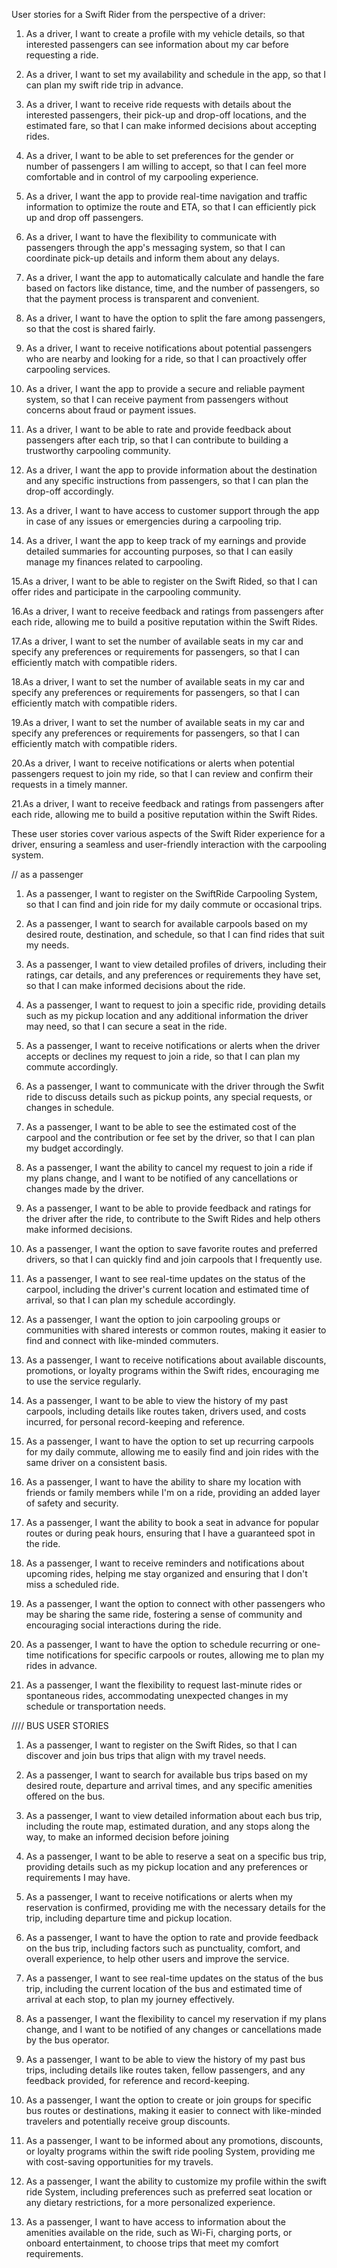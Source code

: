 User stories for a Swift Rider from the perspective of a driver:

1. As a driver, I want to create a profile with my vehicle details, so that interested passengers can see information about my car before requesting a ride.

2. As a driver, I want to set my availability and schedule in the app, so that I can plan my swift ride trip in advance.

3. As a driver, I want to receive ride requests with details about the interested passengers, their pick-up and drop-off locations, and the estimated fare, so that I can make informed decisions about accepting rides.

4. As a driver, I want to be able to set preferences for the gender or number of passengers I am willing to accept, so that I can feel more comfortable and in control of my carpooling experience.

5. As a driver, I want the app to provide real-time navigation and traffic information to optimize the route and ETA, so that I can efficiently pick up and drop off passengers.

6. As a driver, I want to have the flexibility to communicate with passengers through the app's messaging system, so that I can coordinate pick-up details and inform them about any delays.

7. As a driver, I want the app to automatically calculate and handle the fare based on factors like distance, time, and the number of passengers, so that the payment process is transparent and convenient.

8. As a driver, I want to have the option to split the fare among passengers, so that the cost is shared fairly.

9. As a driver, I want to receive notifications about potential passengers who are nearby and looking for a ride, so that I can proactively offer carpooling services.

10. As a driver, I want the app to provide a secure and reliable payment system, so that I can receive payment from passengers without concerns about fraud or payment issues.

11. As a driver, I want to be able to rate and provide feedback about passengers after each trip, so that I can contribute to building a trustworthy carpooling community.

12. As a driver, I want the app to provide information about the destination and any specific instructions from passengers, so that I can plan the drop-off accordingly.

13. As a driver, I want to have access to customer support through the app in case of any issues or emergencies during a carpooling trip.

14. As a driver, I want the app to keep track of my earnings and provide detailed summaries for accounting purposes, so that I can easily manage my finances related to carpooling.

15.As a driver, I want to be able to register on the Swift Rided, so that I can offer rides and participate in the carpooling community.

16.As a driver, I want to receive feedback and ratings from passengers after each ride, allowing me to build a positive reputation within the Swift Rides.

17.As a driver, I want to set the number of available seats in my car and specify any preferences or requirements for passengers, so that I can efficiently match with compatible riders.

18.As a driver, I want to set the number of available seats in my car and specify any preferences or requirements for passengers, so that I can efficiently match with compatible riders.

19.As a driver, I want to set the number of available seats in my car and specify any preferences or requirements for passengers, so that I can efficiently match with compatible riders.

20.As a driver, I want to receive notifications or alerts when potential passengers request to join my ride, so that I can review and confirm their requests in a timely manner.

21.As a driver, I want to receive feedback and ratings from passengers after each ride, allowing me to build a positive reputation within the Swift Rides.


These user stories cover various aspects of the Swift Rider experience for a driver, ensuring a seamless and user-friendly interaction with the carpooling system.

// as a passenger


1. As a passenger, I want to register on the SwiftRide Carpooling System, so that I can find and join ride for my daily commute or occasional trips.

2. As a passenger, I want to search for available carpools based on my desired route, destination, and schedule, so that I can find rides that suit my needs.

3. As a passenger, I want to view detailed profiles of drivers, including their ratings, car details, and any preferences or requirements they have set, so that I can make informed decisions about the ride.

4. As a passenger, I want to request to join a specific ride, providing details such as my pickup location and any additional information the driver may need, so that I can secure a seat in the ride.

5. As a passenger, I want to receive notifications or alerts when the driver accepts or declines my request to join a ride, so that I can plan my commute accordingly.

6. As a passenger, I want to communicate with the driver through the Swfit ride to discuss details such as pickup points, any special requests, or changes in schedule.

7. As a passenger, I want to be able to see the estimated cost of the carpool and the contribution or fee set by the driver, so that I can plan my budget accordingly.

8. As a passenger, I want the ability to cancel my request to join a ride if my plans change, and I want to be notified of any cancellations or changes made by the driver.

9. As a passenger, I want to be able to provide feedback and ratings for the driver after the ride, to contribute to the Swift Rides and help others make informed decisions.

10. As a passenger, I want the option to save favorite routes and preferred drivers, so that I can quickly find and join carpools that I frequently use.

11. As a passenger, I want to see real-time updates on the status of the carpool, including the driver's current location and estimated time of arrival, so that I can plan my schedule accordingly.

12. As a passenger, I want the option to join carpooling groups or communities with shared interests or common routes, making it easier to find and connect with like-minded commuters.

13. As a passenger, I want to receive notifications about available discounts, promotions, or loyalty programs within the Swift rides, encouraging me to use the service regularly.

14. As a passenger, I want to be able to view the history of my past carpools, including details like routes taken, drivers used, and costs incurred, for personal record-keeping and reference.

15. As a passenger, I want to have the option to set up recurring carpools for my daily commute, allowing me to easily find and join rides with the same driver on a consistent basis.

16. As a passenger, I want to have the ability to share my location with friends or family members while I'm on a ride, providing an added layer of safety and security.

17. As a passenger, I want the ability to book a seat in advance for popular routes or during peak hours, ensuring that I have a guaranteed spot in the ride.

18. As a passenger, I want to receive reminders and notifications about upcoming rides, helping me stay organized and ensuring that I don't miss a scheduled ride.

19. As a passenger, I want the option to connect with other passengers who may be sharing the same ride, fostering a sense of community and encouraging social interactions during the ride.

20. As a passenger, I want to have the option to schedule recurring or one-time notifications for specific carpools or routes, allowing me to plan my rides in advance.

21. As a passenger, I want the flexibility to request last-minute rides or spontaneous rides, accommodating unexpected changes in my schedule or transportation needs.


////   BUS USER STORIES

1. As a passenger, I want to register on the Swift Rides, so that I can discover and join bus trips that align with my travel needs.

2. As a passenger, I want to search for available bus trips based on my desired route, departure and arrival times, and any specific amenities offered on the bus.

3. As a passenger, I want to view detailed information about each bus trip, including the route map, estimated duration, and any stops along the way, to make an informed decision before joining

4. As a passenger, I want to be able to reserve a seat on a specific bus trip, providing details such as my pickup location and any preferences or requirements I may have.

5. As a passenger, I want to receive notifications or alerts when my reservation is confirmed, providing me with the necessary details for the trip, including departure time and pickup location.

6. As a passenger, I want to have the option to rate and provide feedback on the bus trip, including factors such as punctuality, comfort, and overall experience, to help other users and improve the service.

7. As a passenger, I want to see real-time updates on the status of the bus trip, including the current location of the bus and estimated time of arrival at each stop, to plan my journey effectively.

8. As a passenger, I want the flexibility to cancel my reservation if my plans change, and I want to be notified of any changes or cancellations made by the bus operator.

9. As a passenger, I want to be able to view the history of my past bus trips, including details like routes taken, fellow passengers, and any feedback provided, for reference and record-keeping.

10. As a passenger, I want the option to create or join groups for specific bus routes or destinations, making it easier to connect with like-minded travelers and potentially receive group discounts.

11. As a passenger, I want to be informed about any promotions, discounts, or loyalty programs within the swift ride pooling System, providing me with cost-saving opportunities for my travels.

12. As a passenger, I want the ability to customize my profile within the swift ride System, including preferences such as preferred seat location or any dietary restrictions, for a more personalized experience.

13. As a passenger, I want to have access to information about the amenities available on the ride, such as Wi-Fi, charging ports, or onboard entertainment, to choose trips that meet my comfort requirements.
